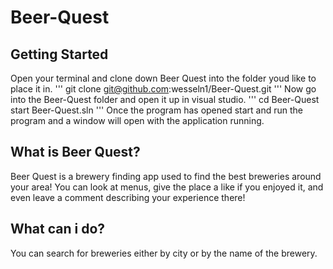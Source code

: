# Beer-Quest

## Getting Started

Open your terminal and clone down Beer Quest into the folder youd like to place it in.
'''
git clone git@github.com:wesseln1/Beer-Quest.git
'''
Now go into the Beer-Quest folder and open it up in visual studio.
'''
cd Beer-Quest
start Beer-Quest.sln
'''
Once the program has opened start and run the program and a window will open with the application running.

## What is Beer Quest?

Beer Quest is a brewery finding app used to find the best breweries around your area! You can look at menus, give the place a like if you enjoyed it, and even leave a comment describing your experience there!

## What can i do?

You can search for breweries either by city or by the name of the brewery.
